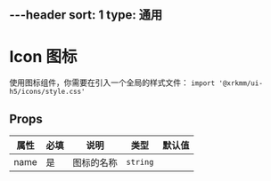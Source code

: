 ---header
sort: 1
type: 通用
---
# Icon 图标
使用图标组件，你需要在引入一个全局的样式文件：
`import '@xrkmm/ui-h5/icons/style.css'`

<demo>

## Props
| 属性 | 必填 | 说明 | 类型 | 默认值 |
| --- | --- | --- | --- | --- |
| name | 是 | 图标的名称 | `string` |  |

